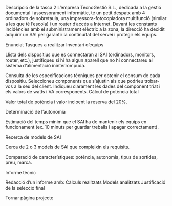 Descripció de la tasca 2
L’empresa TecnoGestió S.L., dedicada a la gestió documental i assessorament informàtic, té un petit despatx amb 4 ordinadors de sobretaula, una impressora-fotocopiadora multifunció (similar a les que té l’escola) i un router d’accés a Internet. Davant les constants incidències amb el subministrament elèctric a la zona, la direcció ha decidit adquirir un SAI per garantir la continuïtat del servei i protegir els equips.

Enunciat
Tasques a realitzar Inventari d’equips

Llista dels dispositius que es connectaran al SAI (ordinadors, monitors, router, etc.), justifiqueu si hi ha algun aparell que no hi connectareu al sistema d’alimentació ininterrompuda.

Consulta de les especificacions tècniques per obtenir el consum de cada dispositiu. Seleccioneu components que s’ajustin als que podríeu trobar-vos a la seu del client. Indiqueu clarament les dades del component triat i els valors de watts i VA corresponents. Càlcul de potència total

Valor total de potència i valor incloent la reserva del 20%.

Determinació de l’autonomia

Estimació del temps mínim que el SAI ha de mantenir els equips en funcionament (ex. 10 minuts per guardar treballs i apagar correctament).

Recerca de models de SAI

Cerca de 2 o 3 models de SAI que compleixin els requisits.

Comparació de característiques: potència, autonomia, tipus de sortides, preu, marca.

Informe tècnic

Redacció d’un informe amb: Càlculs realitzats Models analitzats Justificació de la selecció final

Tornar pàgina projecte
